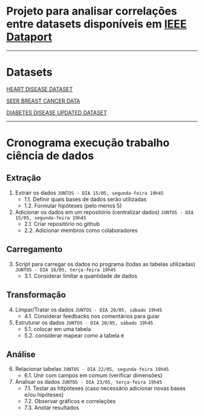# Projeto para analisar correlações entre datasets disponíveis em [IEEE Dataport](https://ieee-dataport.org/datasets)
---
# Datasets
[HEART DISEASE DATASET](https://ieee-dataport.org/open-access/heart-disease-dataset-comprehensive)

[SEER BREAST CANCER DATA](https://ieee-dataport.org/open-access/seer-breast-cancer-data)

[DIABETES DISEASE UPDATED DATASET](https://data.mendeley.com/datasets/wj9rwkp9c2/1)

---
# Cronograma execução trabalho ciência de dados
## Extração
1. Extrair os dados `JUNTOS - DIA 15/05, segunda-feira 19h45`
    - 1.1. Definir quais bases de dados serão utilizadas
    - 1.2. Formular hipóteses (pelo menos 5)
2. Adicionar os dados em um repositório (centralizar dados) `JUNTOS - DIA 15/05, segunda-feira 19h45`
    - 2.1. Criar repositório no github
    - 2.2. Adicionar membros como colaboradores

## Carregamento
3. Script para carregar os dados no programa (todas as tabelas utilizadas) `JUNTOS - DIA 16/05, terça-feira 19h45`
    - 3.1. Considerar limitar a quantidade de dados

## Transformação
4. Limpar/Tratar os dados `JUNTOS - DIA 20/05, sábado 19h45`
    - 4.1. Considerar feedbacks nos comentários para guiar
5. Estruturar os dados `JUNTOS - DIA 20/05, sábado 19h45`
    - 5.1. colocar em uma tabela
    - 5.2. considerar mapear como a tabela é

## Análise
6. Relacionar tabelas `JUNTOS - DIA 22/05, segunda-feira 19h45`
    - 6.1. Unir com campos em comum (verificar dimensões)
7. Analisar os dados `JUNTOS - DIA 23/05, terça-feira 19h45`
    - 7.1. Testar as hitpóteses (caso necessário adicionar novas bases e/ou hipóteses)
    - 7.2. Observar gráficos e correlações
    - 7.3. Anotar resultados
